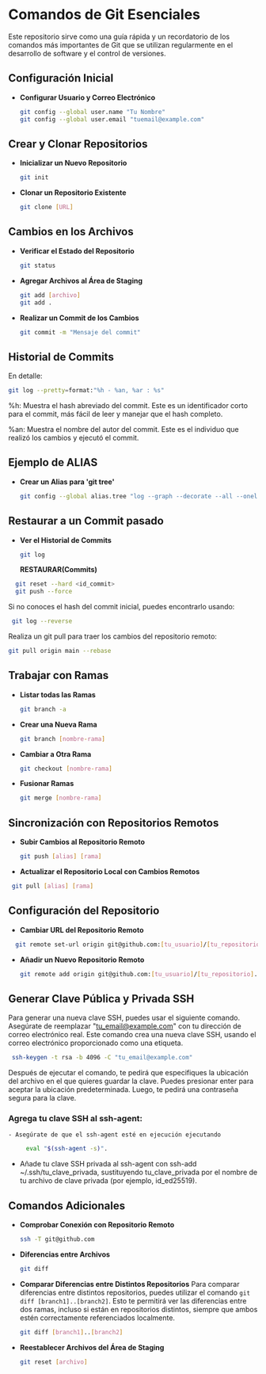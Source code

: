 # Comandos de Git Esenciales

Este repositorio sirve como una guía rápida y un recordatorio de los comandos más importantes de Git que se utilizan regularmente en el desarrollo de software y el control de versiones.

## Configuración Inicial

- **Configurar Usuario y Correo Electrónico**
  ```bash
  git config --global user.name "Tu Nombre"
  git config --global user.email "tuemail@example.com"
  ```

## Crear y Clonar Repositorios

- **Inicializar un Nuevo Repositorio**
  ```bash
  git init
  ```

- **Clonar un Repositorio Existente**
  ```bash
  git clone [URL]
  ```

## Cambios en los Archivos

- **Verificar el Estado del Repositorio**
  ```bash
  git status
  ```

- **Agregar Archivos al Área de Staging**
  ```bash
  git add [archivo]
  git add .
  ```

- **Realizar un Commit de los Cambios**
  ```bash
  git commit -m "Mensaje del commit"


  ```

## Historial de Commits
En detalle:
```sh
git log --pretty=format:"%h - %an, %ar : %s"

```
%h: Muestra el hash abreviado del commit. Este es un identificador corto para el commit, más fácil de leer y manejar que el hash completo.

%an: Muestra el nombre del autor del commit. Este es el individuo que realizó los cambios y ejecutó el commit.

## Ejemplo de ALIAS

- **Crear un Alias para 'git tree'**
  ```bash
  git config --global alias.tree "log --graph --decorate --all --oneline"
  ```

## Restaurar a un **Commit pasado**
- **Ver el Historial de Commits**
  ```bash
  git log
  
  ```
  **RESTAURAR(Commits)**

```bash
  git reset --hard <id_commit>
  git push --force


```
Si no conoces el hash del commit inicial, puedes encontrarlo usando:

```bash
 git log --reverse


```

Realiza un git pull para traer los cambios del repositorio remoto:

```bash
git pull origin main --rebase


```
## Trabajar con Ramas

- **Listar todas las Ramas**
  ```bash
  git branch -a
  ```

- **Crear una Nueva Rama**
  ```bash
  git branch [nombre-rama]
  ```

- **Cambiar a Otra Rama**
  ```bash
  git checkout [nombre-rama]
  ```

- **Fusionar Ramas**
  ```bash
  git merge [nombre-rama]
  ```

## Sincronización con Repositorios Remotos

- **Subir Cambios al Repositorio Remoto**
  ```bash
  git push [alias] [rama]
  ```

- **Actualizar el Repositorio Local con Cambios Remotos**
```bash
 git pull [alias] [rama]

```

## Configuración del Repositorio

- **Cambiar URL del Repositorio Remoto**
```bash
  git remote set-url origin git@github.com:[tu_usuario]/[tu_repositorio].git
```
- **Añadir un Nuevo Repositorio Remoto**
  ```bash
  git remote add origin git@github.com:[tu_usuario]/[tu_repositorio].git
  ```

## Generar Clave Pública y Privada SSH

Para generar una nueva clave SSH, puedes usar el siguiente comando. Asegúrate de reemplazar "tu_email@example.com" con tu dirección de correo electrónico real. Este comando crea una nueva clave SSH, usando el correo electrónico proporcionado como una etiqueta.

 ```bash
  ssh-keygen -t rsa -b 4096 -C "tu_email@example.com"
```

Después de ejecutar el comando, te pedirá que especifiques la ubicación del archivo en el que quieres guardar la clave. Puedes presionar enter para aceptar la ubicación predeterminada. Luego, te pedirá una contraseña segura para la clave.

### Agrega tu clave SSH al ssh-agent:

    - Asegúrate de que el ssh-agent esté en ejecución ejecutando 
     
 ```bash 
      eval "$(ssh-agent -s)".
```
   - Añade tu clave SSH privada al ssh-agent con ssh-add ~/.ssh/tu_clave_privada, sustituyendo tu_clave_privada por el nombre de tu archivo de clave privada (por ejemplo, id_ed25519).

## Comandos Adicionales

- **Comprobar Conexión con Repositorio Remoto**
  ```bash
  ssh -T git@github.com
  ```

- **Diferencias entre Archivos**
  ```bash
  git diff
  ```

- **Comparar Diferencias entre Distintos Repositorios**
  Para comparar diferencias entre distintos repositorios, puedes utilizar el comando `git diff [branch1]..[branch2]`. Esto te permitirá ver las diferencias entre dos ramas, incluso si están en repositorios distintos, siempre que ambos estén correctamente referenciados localmente.

  ```bash
  git diff [branch1]..[branch2]
  ```

- **Reestablecer Archivos del Área de Staging**
  ```bash
  git reset [archivo]
  ```
